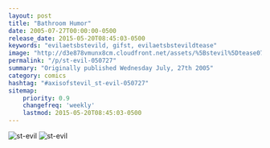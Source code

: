 ```yaml
---
layout: post
title: "Bathroom Humor"
date: 2005-07-27T00:00:00-0500
release_date: 2015-05-20T08:45:03-0500
keywords: "evilaetsbstevild, gifst, evilaetsbstevildtease"
image: "http://d3e878vmunx8cm.cloudfront.net/assets/%5Bstevil%5Dtease07-27-05.gif"
permalink: "/p/st-evil-050727"
summary: "Originally published Wednesday July, 27th 2005"
category: comics
hashtag: "#axisofstevil_st-evil-050727"
sitemap:
    priority: 0.9
    changefreq: 'weekly'
    lastmod: 2015-05-20T08:45:03-0500
---
```


![st-evil](http://d3e878vmunx8cm.cloudfront.net/assets/%5Bstevil%5Dtease07-27-05.gif)
![st-evil](http://d3e878vmunx8cm.cloudfront.net/assets/%5Bstevil%5D7-27-051.gif)


